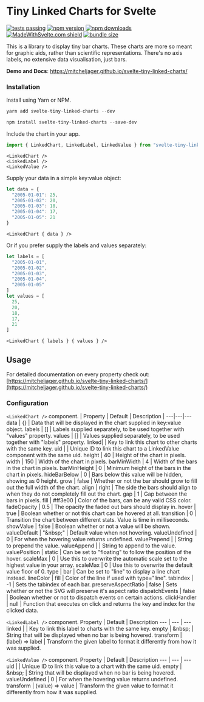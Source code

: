 # Tiny Linked Charts for Svelte

[![tests passing](https://github.com/MitchelJager/svelte-tiny-linked-charts/actions/workflows/node.js.yml/badge.svg)](https://github.com/Mitcheljager/svelte-tiny-linked-charts/actions/workflows/node.js.yml)
[![npm version](https://badgen.net/npm/v/svelte-tiny-linked-charts)](https://www.npmjs.com/package/svelte-tiny-linked-charts)
[![npm downloads](https://badgen.net/npm/dt/svelte-tiny-linked-charts)](https://www.npmjs.com/package/svelte-tiny-linked-charts)
[![MadeWithSvelte.com shield](https://madewithsvelte.com/storage/repo-shields/3278-shield.svg)](https://madewithsvelte.com/p/tiny-linked-charts/shield-link)
[![bundle size](https://img.shields.io/bundlephobia/minzip/svelte-tiny-linked-charts)](https://bundlephobia.com/package/svelte-tiny-linked-charts)

This is a library to display tiny bar charts. These charts are more so meant for graphic aids, rather than scientific representations. There's no axis labels, no extensive data visualisation, just bars.

**Demo and Docs**: https://mitcheljager.github.io/svelte-tiny-linked-charts/

### Installation

Install using Yarn or NPM.
```js
yarn add svelte-tiny-linked-charts --dev
```
```js
npm install svelte-tiny-linked-charts --save-dev
```

Include the chart in your app.
```js
import { LinkedChart, LinkedLabel, LinkedValue } from "svelte-tiny-linked-charts"
```
```svelte
<LinkedChart />
<LinkedLabel />
<LinkedValue />
```

Supply your data in a simple key:value object:
```js
let data = {
  "2005-01-01": 25,
  "2005-01-02": 20,
  "2005-01-03": 18,
  "2005-01-04": 17,
  "2005-01-05": 21
}
```
```svelte
<LinkedChart { data } />
```

Or if you prefer supply the labels and values separately:
```js
let labels = [
  "2005-01-01",
  "2005-01-02",
  "2005-01-03",
  "2005-01-04",
  "2005-01-05"
]
let values = [
  25,
  20,
  18,
  17,
  21
]
```
```svelte
<LinkedChart { labels } { values } />
```

## Usage

For detailed documentation on every property check out: [https://mitcheljager.github.io/svelte-tiny-linked-charts/](https://mitcheljager.github.io/svelte-tiny-linked-charts/)

### Configuration

`<LinkedChart />` component.
| Property | Default | Description |
---|---|---
data | {} | Data that will be displayed in the chart supplied in key:value object.
labels | [] | Labels supplied separately, to be used together with "values" property.
values | [] | Values supplied separately, to be used together with "labels" property.
linked| | Key to link this chart to other charts with the same key.
uid | | Unique ID to link this chart to a LinkedValue component with the same uid.
height | 40 | Height of the chart in pixels.
width | 150 | Width of the chart in pixels.
barMinWidth | 4 | Width of the bars in the chart in pixels.
barMinHeight | 0 | Minimum height of the bars in the chart in pixels.
hideBarBelow | 0 | Bars below this value will be hidden, showing as 0 height.
grow | false | Whether or not the bar should grow to fill out the full width of the chart.
align | right | The side the bars should align to when they do not completely fill out the chart.
gap | 1 | Gap between the bars in pixels.
fill | #ff3e00 | Color of the bars, can be any valid CSS color.
fadeOpacity | 0.5 | The opacity the faded out bars should display in.
hover | true | Boolean whether or not this chart can be hovered at all.
transition | 0 | Transition the chart between different stats. Value is time in milliseconds.
showValue | false | Boolean whether or not a value will be shown.
valueDefault | "\&nbsp;" | Default value when not hovering.
valueUndefined | 0 | For when the hovering value returns undefined.
valuePrepend | | String to prepend the value.
valueAppend | | String to append to the value.
valuePosition | static | Can be set to "floating" to follow the position of the hover.
scaleMax | 0 | Use this to overwrite the automatic scale set to the highest value in your array.
scaleMax | 0 | Use this to overwrite the default value floor of 0.
type | bar | Can be set to "line" to display a line chart instead.
lineColor | fill | Color of the line if used with type="line".
tabindex | -1 | Sets the tabindex of each bar.
preserveAspectRatio | false | Sets whether or not the SVG will preserve it's aspect ratio
dispatchEvents | false | Boolean whether or not to dispatch events on certain actions.
clickHandler | null | Function that executes on click and returns the key and index for the clicked data.

`<LinkedLabel />` component.
Property | Default | Description
--- | --- | ---
linked | | Key to link this label to charts with the same key.
empty | \&nbsp; | String that will be displayed when no bar is being hovered.
transform | (label) => label | Transform the given label to format it differently from how it was supplied.

`<LinkedValue />` component.
Property | Default | Description
--- | --- | ---
uid | | Unique ID to link this value to a chart with the same uid.
empty | \&nbsp; | String that will be displayed when no bar is being hovered.
valueUndefined | 0 | For when the hovering value returns undefined.
transform | (value) => value | Transform the given value to format it differently from how it was supplied.
